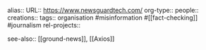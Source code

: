 alias::
URL:: https://www.newsguardtech.com/
org-type::
people::
creations:: 
tags:: organisation #misinformation #[[fact-checking]] #journalism 
rel-projects::

see-also:: [[ground-news]], [[Axios]] 

